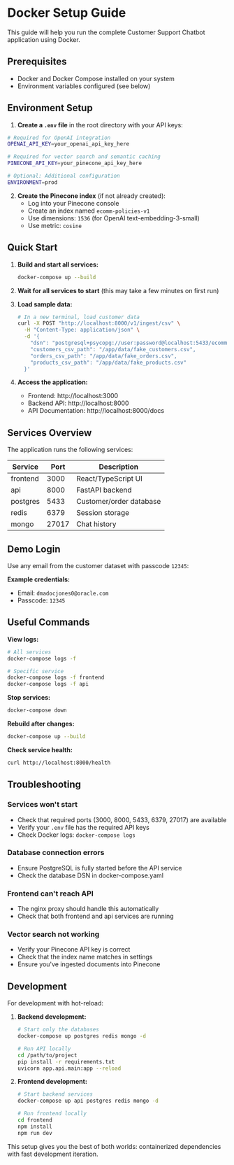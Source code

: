 # Docker Setup Guide

This guide will help you run the complete Customer Support Chatbot application using Docker.

## Prerequisites

- Docker and Docker Compose installed on your system
- Environment variables configured (see below)

## Environment Setup

1. **Create a `.env` file** in the root directory with your API keys:

```bash
# Required for OpenAI integration
OPENAI_API_KEY=your_openai_api_key_here

# Required for vector search and semantic caching
PINECONE_API_KEY=your_pinecone_api_key_here

# Optional: Additional configuration
ENVIRONMENT=prod
```

2. **Create the Pinecone index** (if not already created):
   - Log into your Pinecone console
   - Create an index named `ecomm-policies-v1`
   - Use dimensions: `1536` (for OpenAI text-embedding-3-small)
   - Use metric: `cosine`

## Quick Start

1. **Build and start all services:**
   ```bash
   docker-compose up --build
   ```

2. **Wait for all services to start** (this may take a few minutes on first run)

3. **Load sample data:**
   ```bash
   # In a new terminal, load customer data
   curl -X POST "http://localhost:8000/v1/ingest/csv" \
     -H "Content-Type: application/json" \
     -d '{
       "dsn": "postgresql+psycopg://user:password@localhost:5433/ecomm",
       "customers_csv_path": "/app/data/fake_customers.csv",
       "orders_csv_path": "/app/data/fake_orders.csv",
       "products_csv_path": "/app/data/fake_products.csv"
     }'
   ```

4. **Access the application:**
   - Frontend: http://localhost:3000
   - Backend API: http://localhost:8000
   - API Documentation: http://localhost:8000/docs

## Services Overview

The application runs the following services:

| Service | Port | Description |
|---------|------|-------------|
| frontend | 3000 | React/TypeScript UI |
| api | 8000 | FastAPI backend |
| postgres | 5433 | Customer/order database |
| redis | 6379 | Session storage |
| mongo | 27017 | Chat history |

## Demo Login

Use any email from the customer dataset with passcode `12345`:

**Example credentials:**
- Email: `dmadocjones0@oracle.com`
- Passcode: `12345`

## Useful Commands

**View logs:**
```bash
# All services
docker-compose logs -f

# Specific service
docker-compose logs -f frontend
docker-compose logs -f api
```

**Stop services:**
```bash
docker-compose down
```

**Rebuild after changes:**
```bash
docker-compose up --build
```

**Check service health:**
```bash
curl http://localhost:8000/health
```

## Troubleshooting

### Services won't start
- Check that required ports (3000, 8000, 5433, 6379, 27017) are available
- Verify your `.env` file has the required API keys
- Check Docker logs: `docker-compose logs`

### Database connection errors
- Ensure PostgreSQL is fully started before the API service
- Check the database DSN in docker-compose.yaml

### Frontend can't reach API
- The nginx proxy should handle this automatically
- Check that both frontend and api services are running

### Vector search not working
- Verify your Pinecone API key is correct
- Check that the index name matches in settings
- Ensure you've ingested documents into Pinecone

## Development

For development with hot-reload:

1. **Backend development:**
   ```bash
   # Start only the databases
   docker-compose up postgres redis mongo -d
   
   # Run API locally
   cd /path/to/project
   pip install -r requirements.txt
   uvicorn app.api.main:app --reload
   ```

2. **Frontend development:**
   ```bash
   # Start backend services
   docker-compose up api postgres redis mongo -d
   
   # Run frontend locally
   cd frontend
   npm install
   npm run dev
   ```

This setup gives you the best of both worlds: containerized dependencies with fast development iteration.

